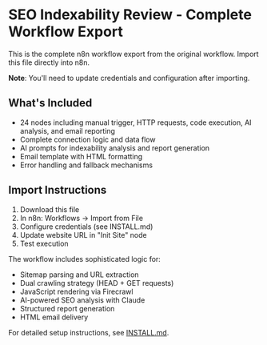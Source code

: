 # SEO Indexability Review - Complete Workflow Export

This is the complete n8n workflow export from the original workflow. Import this file directly into n8n.

**Note**: You'll need to update credentials and configuration after importing.

## What's Included

- 24 nodes including manual trigger, HTTP requests, code execution, AI analysis, and email reporting
- Complete connection logic and data flow
- AI prompts for indexability analysis and report generation
- Email template with HTML formatting
- Error handling and fallback mechanisms

## Import Instructions

1. Download this file
2. In n8n: Workflows → Import from File
3. Configure credentials (see INSTALL.md)
4. Update website URL in "Init Site" node
5. Test execution

The workflow includes sophisticated logic for:
- Sitemap parsing and URL extraction
- Dual crawling strategy (HEAD + GET requests)
- JavaScript rendering via Firecrawl
- AI-powered SEO analysis with Claude
- Structured report generation
- HTML email delivery

For detailed setup instructions, see [INSTALL.md](INSTALL.md).
